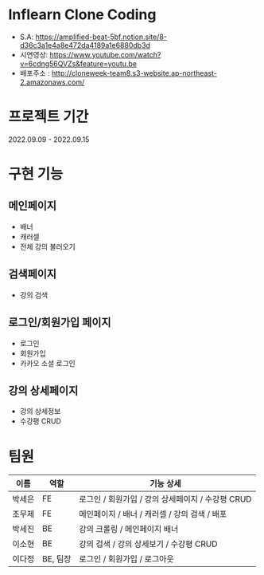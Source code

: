 # Inflearn Clone Coding

- S.A: https://amplified-beat-5bf.notion.site/8-d36c3a1e4a8e472da4189a1e6880db3d
- 시연영상: https://www.youtube.com/watch?v=6cdng56QVZs&feature=youtu.be
- 배포주소 : http://cloneweek-team8.s3-website.ap-northeast-2.amazonaws.com/

# 프로젝트 기간

2022.09.09 - 2022.09.15

# 구현 기능

## 메인페이지

- 배너
- 캐러셀
- 전체 강의 불러오기

## 검색페이지

- 강의 검색

## 로그인/회원가입 페이지

- 로그인
- 회원가입
- 카카오 소셜 로그인

## 강의 상세페이지

- 강의 상세정보
- 수강평 CRUD

# 팀원

| 이름   | 역할     | 기능 상세                                         |
| ------ | -------- | ------------------------------------------------- |
| 박세은 | FE       | 로그인 / 회원가입 / 강의 상세페이지 / 수강평 CRUD |
| 조무제 | FE       | 메인페이지 / 배너 / 캐러셀 / 강의 검색 / 배포     |
| 박세진 | BE       | 강의 크롤링 / 메인페이지 배너                     |
| 이소현 | BE       | 강의 검색 / 강의 상세보기 / 수강평 CRUD           |
| 이다정 | BE, 팀장 | 로그인 / 회원가입 / 로그아웃                      |
